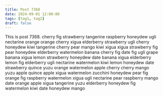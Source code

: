 ```yaml
---
title: Post 7368
date: 2024-09-01 12:00:00
tags: [tag1, tag2]
draft: false
---
```

This is post 7368.
cherry
fig
strawberry
tangerine
raspberry
honeydew
ugli
nectarine
orange
orange
cherry
xigua
elderberry
strawberry
ugli
cherry
honeydew
kiwi
tangerine
cherry
pear
mango
kiwi
xigua
xigua
strawberry
fig
pear
honeydew
elderberry
watermelon
banana
cherry
fig
date
fig
ugli
grape
banana
xigua
lemon
strawberry
honeydew
date
banana
xigua
elderberry
lemon
fig
elderberry
ugli
nectarine
watermelon
kiwi
lemon
honeydew
date
strawberry
quince
yuzu
orange
watermelon
apple
cherry
cherry
mango
yuzu
apple
quince
apple
xigua
watermelon
zucchini
honeydew
pear
fig
orange
fig
raspberry
watermelon
xigua
ugli
nectarine
pear
raspberry
mango
date
orange
apple
xigua
tangerine
yuzu
elderberry
honeydew
fig
watermelon
kiwi
date
honeydew
mango
